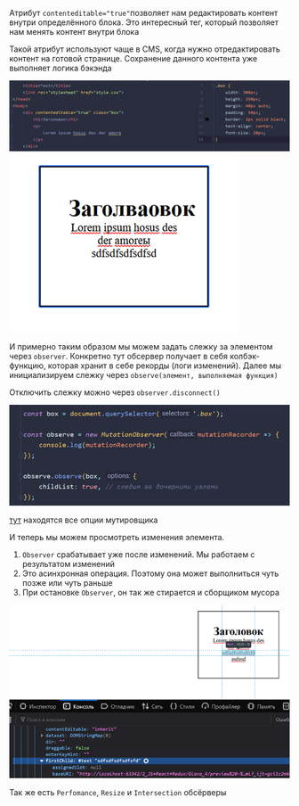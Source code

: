 
Атрибут `contenteditable="true"`позволяет нам редактировать контент внутри определённого блока. Это интересный тег, который позволяет нам менять контент внутри блока

Такой атрибут используют чаще в CMS, когда нужно отредактировать контент на готовой странице. Сохранение данного контента уже выполняет логика бэкэнда

![](_png/Pasted%20image%2020220909175707.png)
![](_png/Pasted%20image%2020220909175713.png)

И примерно таким образом мы можем задать слежку за элементом через `observer`. Конкретно тут обсервер получает в себя колбэк-функцию, которая хранит в себе рекорды (логи изменений). Далее мы инициализируем слежку через `observe(элемент, выполняемая функция)`

Отключить слежку можно через `observer.disconnect()`

![](_png/Pasted%20image%2020220909175742.png)

[тут](https://developer.mozilla.org/ru/docs/Web/API/MutationObserver) находятся все опции мутировщика

И теперь мы можем просмотреть изменения элемента.
1) `Observer` срабатывает уже после изменений. Мы работаем с результатом изменений
2) Это асинхронная операция. Поэтому она может выполниться чуть позже или чуть раньше
3) При остановке `Observer`, он так же стирается и сборщиком мусора

![](_png/Pasted%20image%2020220909175812.png)

Так же есть `Perfomance`, `Resize` и `Intersection` обсёрверы